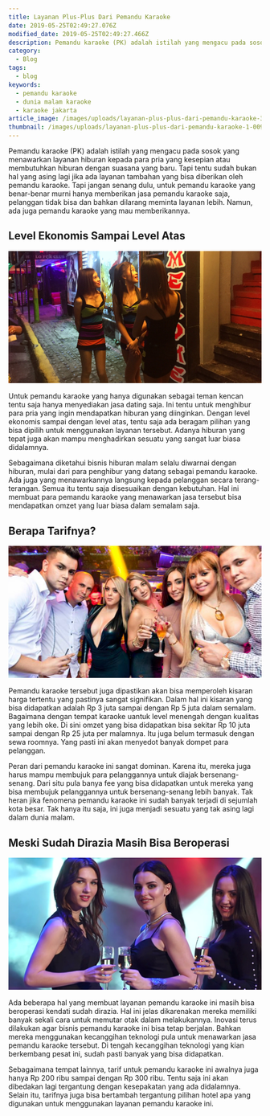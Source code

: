 ```yaml
---
title: Layanan Plus-Plus Dari Pemandu Karaoke
date: 2019-05-25T02:49:27.076Z
modified_date: 2019-05-25T02:49:27.466Z
description: Pemandu karaoke (PK) adalah istilah yang mengacu pada sosok yang menawarkan layanan hiburan kepada para pria yang kesepian.
category:
  - Blog
tags:
  - blog
keywords:
  - pemandu karaoke
  - dunia malam karaoke
  - karaoke jakarta
article_image: /images/uploads/layanan-plus-plus-dari-pemandu-karaoke-3.jpg
thumbnail: /images/uploads/layanan-plus-plus-dari-pemandu-karaoke-1-009.jpeg
---
```

Pemandu karaoke (PK) adalah istilah yang mengacu pada sosok yang menawarkan layanan hiburan kepada para pria yang kesepian atau membutuhkan hiburan dengan suasana yang baru. Tapi tentu sudah bukan hal yang asing lagi jika ada layanan tambahan yang bisa diberikan oleh pemandu karaoke. Tapi jangan senang dulu, untuk pemandu karaoke yang benar-benar murni hanya memberikan jasa pemandu karaoke saja, pelanggan tidak bisa dan bahkan dilarang meminta layanan lebih. Namun, ada juga pemandu karaoke yang mau memberikannya.



## Level Ekonomis Sampai Level Atas

![Layanan Plus-Plus Dari Pemandu Karaoke](/images/uploads/layanan-plus-plus-dari-pemandu-karaoke-2.jpg)

Untuk pemandu karaoke yang hanya digunakan sebagai teman kencan tentu saja hanya menyediakan jasa dating saja. Ini tentu untuk menghibur para pria yang ingin mendapatkan hiburan yang diinginkan. Dengan level ekonomis sampai dengan level atas, tentu saja ada beragam pilihan yang bisa dipilih untuk menggunakan layanan tersebut. Adanya hiburan yang tepat juga akan mampu menghadirkan sesuatu yang sangat luar biasa didalamnya.

Sebagaimana diketahui bisnis hiburan malam selalu diwarnai dengan hiburan, mulai dari para penghibur yang datang sebagai pemandu karaoke. Ada juga yang menawarkannya langsung kepada pelanggan secara terang-terangan. Semua itu tentu saja disesuaikan dengan kebutuhan. Hal ini membuat para pemandu karaoke yang menawarkan jasa tersebut bisa mendapatkan omzet yang luar biasa dalam semalam saja.



## Berapa Tarifnya?

![Layanan Plus-Plus Dari Pemandu Karaoke](/images/uploads/layanan-plus-plus-dari-pemandu-karaoke-3.jpg)

Pemandu karaoke tersebut juga dipastikan akan bisa memperoleh kisaran harga tertentu yang pastinya sangat signifikan. Dalam hal ini kisaran yang bisa didapatkan adalah Rp 3 juta sampai dengan Rp 5 juta dalam semalam. Bagaimana dengan tempat karaoke uantuk level menengah dengan kualitas yang lebih oke. Di sini omzet yang bisa didapatkan bisa sekitar Rp 10 juta sampai dengan Rp 25 juta per malamnya. Itu juga belum termasuk dengan sewa roomnya. Yang pasti ini akan menyedot banyak dompet para pelanggan.

Peran dari pemandu karaoke ini sangat dominan. Karena itu, mereka juga harus mampu membujuk para pelanggannya untuk diajak bersenang-senang. Dari situ pula banya fee yang bisa didapatkan untuk mereka yang bisa membujuk pelanggannya untuk bersenang-senang lebih banyak. Tak heran jika fenomena pemandu karaoke ini sudah banyak terjadi di sejumlah kota besar. Tak hanya itu saja, ini juga menjadi sesuatu yang tak asing lagi dalam dunia malam. 



## Meski Sudah Dirazia Masih Bisa Beroperasi

![Layanan Plus-Plus Dari Pemandu Karaoke](/images/uploads/layanan-plus-plus-dari-pemandu-karaoke-1.jpeg)

Ada beberapa hal yang membuat layanan pemandu karaoke ini masih bisa beroperasi kendati sudah dirazia. Hal ini jelas dikarenakan mereka memiliki banyak sekali cara untuk memutar otak dalam melakukannya. Inovasi terus dilakukan agar bisnis pemandu karaoke ini bisa tetap berjalan. Bahkan mereka menggunakan kecanggihan teknologi pula untuk menawarkan jasa pemandu karaoke tersebut. Di tengah kecanggihan teknologi yang kian berkembang pesat ini, sudah pasti banyak yang bisa didapatkan.

Sebagaimana tempat lainnya, tarif untuk pemandu karaoke ini awalnya juga hanya Rp 200 ribu sampai dengan Rp 300 ribu. Tentu saja ini akan dibedakan lagi tergantung dengan kesepakatan yang ada didalamnya. Selain itu, tarifnya juga bisa bertambah tergantung pilihan hotel apa yang digunakan untuk menggunakan layanan pemandu karaoke ini.
